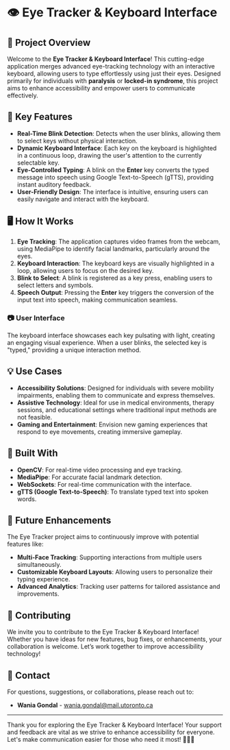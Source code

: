 # 👁️ Eye Tracker & Keyboard Interface

## 🌟 Project Overview
Welcome to the **Eye Tracker & Keyboard Interface**! This cutting-edge application merges advanced eye-tracking technology with an interactive keyboard, allowing users to type effortlessly using just their eyes. Designed primarily for individuals with **paralysis** or **locked-in syndrome**, this project aims to enhance accessibility and empower users to communicate effectively.

## 🎯 Key Features
- **Real-Time Blink Detection**: Detects when the user blinks, allowing them to select keys without physical interaction.
- **Dynamic Keyboard Interface**: Each key on the keyboard is highlighted in a continuous loop, drawing the user's attention to the currently selectable key.
- **Eye-Controlled Typing**: A blink on the **Enter** key converts the typed message into speech using Google Text-to-Speech (gTTS), providing instant auditory feedback.
- **User-Friendly Design**: The interface is intuitive, ensuring users can easily navigate and interact with the keyboard.

## 🖥️ How It Works
1. **Eye Tracking**: The application captures video frames from the webcam, using MediaPipe to identify facial landmarks, particularly around the eyes.
2. **Keyboard Interaction**: The keyboard keys are visually highlighted in a loop, allowing users to focus on the desired key.
3. **Blink to Select**: A blink is registered as a key press, enabling users to select letters and symbols.
4. **Speech Output**: Pressing the **Enter** key triggers the conversion of the input text into speech, making communication seamless.

### 📷 User Interface
The keyboard interface showcases each key pulsating with light, creating an engaging visual experience. When a user blinks, the selected key is "typed," providing a unique interaction method.

## 💡 Use Cases
- **Accessibility Solutions**: Designed for individuals with severe mobility impairments, enabling them to communicate and express themselves.
- **Assistive Technology**: Ideal for use in medical environments, therapy sessions, and educational settings where traditional input methods are not feasible.
- **Gaming and Entertainment**: Envision new gaming experiences that respond to eye movements, creating immersive gameplay.

## 🔧 Built With
- **OpenCV**: For real-time video processing and eye tracking.
- **MediaPipe**: For accurate facial landmark detection.
- **WebSockets**: For real-time communication with the interface.
- **gTTS (Google Text-to-Speech)**: To translate typed text into spoken words.

## 🚀 Future Enhancements
The Eye Tracker project aims to continuously improve with potential features like:
- **Multi-Face Tracking**: Supporting interactions from multiple users simultaneously.
- **Customizable Keyboard Layouts**: Allowing users to personalize their typing experience.
- **Advanced Analytics**: Tracking user patterns for tailored assistance and improvements.

## 🤝 Contributing
We invite you to contribute to the Eye Tracker & Keyboard Interface! Whether you have ideas for new features, bug fixes, or enhancements, your collaboration is welcome. Let’s work together to improve accessibility technology!

## 📧 Contact
For questions, suggestions, or collaborations, please reach out to:
- **Wania Gondal** - [wania.gondal@mail.utoronto.ca](mailto:wania.gondal@mail.utoronto.ca)

---

Thank you for exploring the Eye Tracker & Keyboard Interface! Your support and feedback are vital as we strive to enhance accessibility for everyone. Let's make communication easier for those who need it most! 💬👀✨
